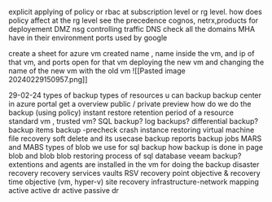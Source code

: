 

explicit applying of policy or rbac at subscription level or rg level.
how does policy affect at the rg level
see the precedence
cognos, netrx,products for deployement
DMZ
nsg controlling traffic
DNS 
check all the domains MHA have in their environment
ports used by google

create a sheet for azure vm created name , name inside the vm, and ip of that vm, and ports open for that vm
deploying  the new vm and changing the name of the new vm with the old vm
![[Pasted image 20240229150957.png]]


29-02-24
types of backup 
types of resources u can backup
backup center in azure portal get a overview
public / private preview
how do we do the backup (using policy)
instant restore
retention period of a resource
standard vm , trusted vm?
SQL backup?
log backups?
differential backup?
backup items
backup -precheck
crash instance
restoring virtual machine
file recovery
soft delete and its usecase
backup reports
backup jobs
MARS and MABS
types of blob we use for sql backup
how backup is done in page blob and blob blob
restoring process of sql database
veeam backup?
extentions and agents are installed in the vm for doing the backup
disaster recovery
recovery services vaults RSV
recovery point objective & recovery time objective
(vm, hyper-v)
site recovery infrastructure-network mapping
active active dr
active passive dr
